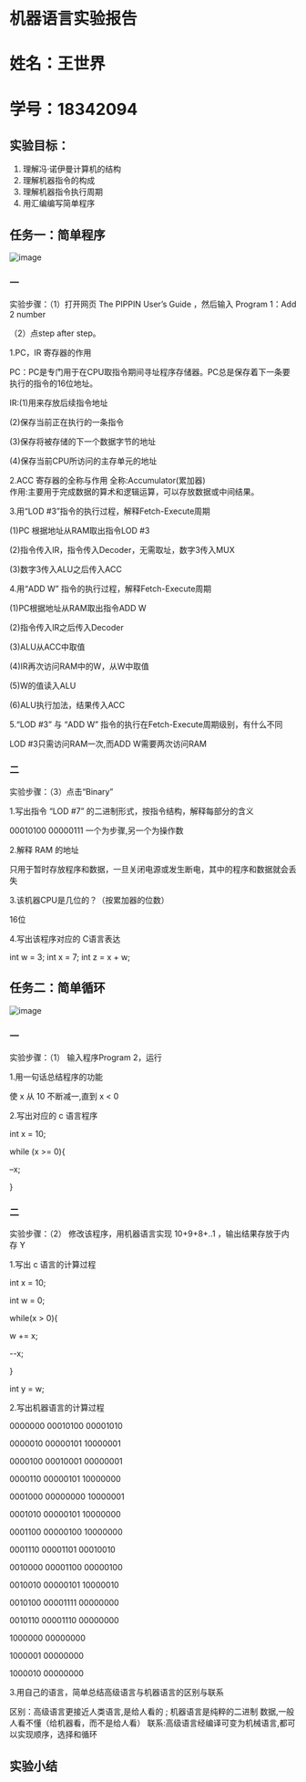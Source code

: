 # 机器语言实验报告
# 姓名：王世界
# 学号：18342094
## 实验目标： 
1. 理解冯·诺伊曼计算机的结构
2. 理解机器指令的构成
3. 理解机器指令执行周期
4. 用汇编编写简单程序
## 任务一：简单程序
![image](http://m.qpic.cn/psb?/V102zVW74XkRgr/BZ5su*FmFfhPeMGYsZcBlr9iY5wm5eJ1bNQ5YzVVm70!/b/dFIBAAAAAAAA&bo=eQKXAQAAAAADB88!&rf=viewer_4)
### 一
实验步骤：（1）打开网页 The PIPPIN User’s Guide ，然后输入 Program 1：Add 2 number    

（2）点step after step。    

1.PC，IR 寄存器的作用   

PC：PC是专门用于在CPU取指令期间寻址程序存储器。PC总是保存着下一条要执行的指令的16位地址。   

IR:(1)用来存放后续指令地址   

(2)保存当前正在执行的一条指令    

(3)保存将被存储的下一个数据字节的地址     

(4)保存当前CPU所访问的主存单元的地址   

2.ACC 寄存器的全称与作用
全称:Accumulator(累加器)    
作用:主要用于完成数据的算术和逻辑运算，可以存放数据或中间结果。   

3.用“LOD #3”指令的执行过程，解释Fetch-Execute周期     

(1)PC 根据地址从RAM取出指令LOD #3     

(2)指令传入IR，指令传入Decoder，无需取址，数字3传入MUX    

(3)数字3传入ALU之后传入ACC    

4.用“ADD W” 指令的执行过程，解释Fetch-Execute周期

(1)PC根据地址从RAM取出指令ADD W   

(2)指令传入IR之后传入Decoder    

(3)ALU从ACC中取值    

(4)IR再次访问RAM中的W，从W中取值     

(5)W的值读入ALU    

(6)ALU执行加法，结果传入ACC   

5.“LOD #3” 与 “ADD W” 指令的执行在Fetch-Execute周期级别，有什么不同    

LOD #3只需访问RAM一次,而ADD W需要两次访问RAM     
### 二
实验步骤：（3）点击“Binary”    

1.写出指令 “LOD #7” 的二进制形式，按指令结构，解释每部分的含义    

00010100 00000111     一个为步骤,另一个为操作数  

2.解释 RAM 的地址   

只用于暂时存放程序和数据，一旦关闭电源或发生断电，其中的程序和数据就会丢失    

3.该机器CPU是几位的？（按累加器的位数）   

16位    

4.写出该程序对应的 C语言表达   

int w = 3; int x = 7; int z = x + w;
## 任务二：简单循环
![image](http://m.qpic.cn/psb?/V102zVW74XkRgr/YwaNp7SmoMDGBi6enzE2fU*pPHQpy5j3N2jiF5853QI!/b/dGYBAAAAAAAA&bo=sAKqAQAAAAADBzs!&rf=viewer_4)
### 一
实验步骤：（1） 输入程序Program 2，运行    

1.用一句话总结程序的功能

使 x 从 10 不断减一,直到 x < 0    

2.写出对应的 c 语言程序

int x = 10;     

while (x >= 0){    

–x;      

}    
### 二
实验步骤：（2） 修改该程序，用机器语言实现 10+9+8+..1 ，输出结果存放于内存 Y     

1.写出 c 语言的计算过程

int x = 10;    

int w = 0;    

while(x > 0){      

w += x;     

--x;     

}      

int y = w;        

2.写出机器语言的计算过程

0000000 00010100 00001010    

0000010 00000101 10000001   

0000100 00010001 00000001    

0000110 00000101 10000000     

0001000 00000000 10000001    

0001010 00000101 10000000     

0001100 00000100 10000000     

0001110 00001101 00010010      

0010000 00001100 00000100     

0010010 00000101 10000010      

0010100 00001111 00000000     

0010110 00001110 00000000    

1000000 00000000     

1000001 00000000     

1000010 00000000        

3.用自己的语言，简单总结高级语言与机器语言的区别与联系
 
区别：高级语言更接近人类语言,是给人看的 ; 机器语言是纯粹的二进制 
数据,一般人看不懂（给机器看，而不是给人看）
联系:高级语言经编译可变为机械语言,都可以实现顺序，选择和循环
## 实验小结
